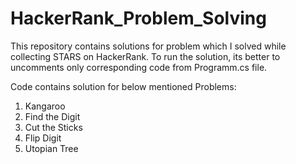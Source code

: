 # HackerRank_Problem_Solving
This repository contains solutions for problem which I solved while collecting STARS on HackerRank. To run the solution, its better to uncomments only corresponding code from Programm.cs file. 

Code contains solution for below mentioned Problems:

1. Kangaroo
2. Find the Digit
3. Cut the Sticks
4. Flip Digit
5. Utopian Tree
